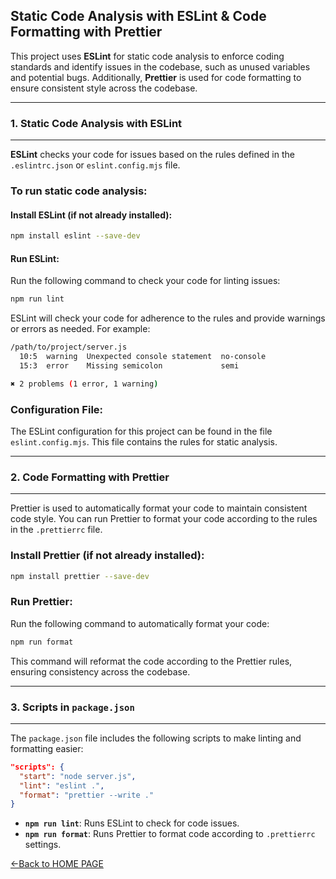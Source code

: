 ## Static Code Analysis with ESLint & Code Formatting with Prettier

This project uses **ESLint** for static code analysis to enforce coding standards and identify issues in the codebase, such as unused variables and potential bugs. Additionally, **Prettier** is used for code formatting to ensure consistent style across the codebase.

---
### 1. Static Code Analysis with ESLint
---

**ESLint** checks your code for issues based on the rules defined in the `.eslintrc.json` or `eslint.config.mjs` file.

### To run static code analysis:

#### Install ESLint (if not already installed):

```bash
npm install eslint --save-dev
```

#### Run ESLint:
Run the following command to check your code for linting issues:

```bash
npm run lint
```

ESLint will check your code for adherence to the rules and provide warnings or errors as needed. For example:

```bash
/path/to/project/server.js
  10:5  warning  Unexpected console statement  no-console
  15:3  error    Missing semicolon             semi

✖ 2 problems (1 error, 1 warning)
```

### Configuration File:
The ESLint configuration for this project can be found in the file `eslint.config.mjs`. This file contains the rules for static analysis.

---

### 2. Code Formatting with Prettier
---
Prettier is used to automatically format your code to maintain consistent code style. You can run Prettier to format your code according to the rules in the `.prettierrc` file.

### Install Prettier (if not already installed):
```bash
npm install prettier --save-dev
```

### Run Prettier:
Run the following command to automatically format your code:

``` bash
npm run format
```
This command will reformat the code according to the Prettier rules, ensuring consistency across the codebase.

---
### 3. Scripts in `package.json`
---

The `package.json` file includes the following scripts to make linting and formatting easier:

```json
"scripts": {
  "start": "node server.js",
  "lint": "eslint .",
  "format": "prettier --write ."
}
```

- **`npm run lint`**: Runs ESLint to check for code issues.
- **`npm run format`**: Runs Prettier to format code according to `.prettierrc` settings.


[<-Back to HOME PAGE](../How_to_guides.md)
